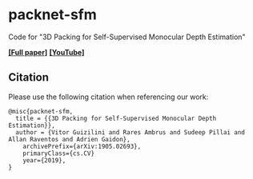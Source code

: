 # packnet-sfm
Code for "3D Packing for Self-Supervised Monocular Depth Estimation"

[**[Full paper]**](https://arxiv.org/abs/1905.02693) [**[YouTube]**](https://www.youtube.com/watch?v=b62iDkLgGSI)

## Citation
Please use the following citation when referencing our work:
```
@misc{packnet-sfm,
  title = {{3D Packing for Self-Supervised Monocular Depth Estimation}},
  author = {Vitor Guizilini and Rares Ambrus and Sudeep Pillai and Allan Raventos and Adrien Gaidon},
    archivePrefix={arXiv:1905.02693},
    primaryClass={cs.CV}
    year={2019},
}
```
